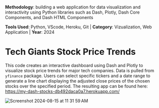 **Methodology**: building a web application for data visualization and interactivity using Python libraries such as Dash, Plotly, Dash Core Components, and Dash HTML Components

**Tools Used**: Python, VScode, Heroku, Git | **Category**: Vizualization, Web Application | **Year**: 2024

# Tech Giants Stock Price Trends
This code creates an interactive dashboard using Dash and Plotly to visualize stock price trends for major tech companies. Data is pulled from `yfinance` package. Users can select specific tickers and a date range to generate a line chart displaying the adjusted close prices of the chosen stocks over the specified period.
The resulting app can be found here: https://my-dash-stocks-db492daca0a7.herokuapp.com/

![Screenshot 2024-08-15 at 11 31 59 AM](https://github.com/user-attachments/assets/82dc0408-390f-4e65-97a4-5b8152e3c936)
